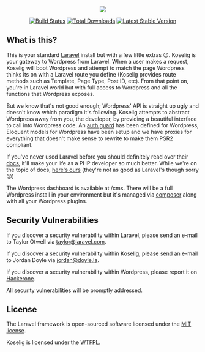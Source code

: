 <p align="center"><a href="https://koselig.github.io/documentation/" target="_blank"><img src="https://i.imgur.com/qomjDtC.png"></a></p>

<p align="center">
<a href="https://travis-ci.org/koselig/library"><img src="https://travis-ci.org/koselig/library.svg" alt="Build Status"></a>
<a href="https://packagist.org/packages/koselig/library"><img src="https://poser.pugx.org/koselig/library/d/total.svg" alt="Total Downloads"></a>
<a href="https://packagist.org/packages/koselig/library"><img src="https://poser.pugx.org/koselig/library/v/unstable.svg" alt="Latest Stable Version"></a>
</p>

## What is this?

This is your standard [Laravel](https://laravel.com/) install but with a few little extras 😉. Koselig is your gateway to Wordpress from Laravel. When a user makes a request, Koselig will boot Wordpress and attempt to match the page Wordpress thinks its on with a Laravel route you define (Koselig provides route methods such as Template, Page Type, Post ID, etc). From that point on, you're in Laravel world but with full access to Wordpress and all the functions that Wordpress exposes.

But we know that's not good enough; Wordpress' API is straight up ugly and doesn't know which paradigm it's following. Koselig attempts to abstract Wordpress away from you, the developer, by providing a beautiful interface to call into Wordpress code. An [auth guard](https://laravel.com/docs/5.6/authentication) has been defined for Wordpress, Eloquent models for Wordpress have been setup and we have proxies for everything that doesn't make sense to rewrite to make them PSR2 compliant.

If you've never used Laravel before you should definitely read over their [docs](https://laravel.com/docs/master), it'll make your life as a PHP developer so much better. While we're on the topic of docs, [here's ours](https://koselig.github.io/documentation/) (they're not as good as Laravel's though sorry ☹️)

The Wordpress dashboard is available at /cms. There will be a full Wordpress install in your environment but it's managed via [composer](https://getcomposer.org/) along with all your Wordpress plugins.

## Security Vulnerabilities

If you discover a security vulnerability within Laravel, please send an e-mail to Taylor Otwell via [taylor@laravel.com](mailto:taylor@laravel.com).

If you discover a security vulnerability within Koselig, please send an e-mail to Jordan Doyle via [jordan@doyle.la](mailto:jordan@doyle.la).

If you discover a security vulnerability within Wordpress, please report it on [Hackerone](https://hackerone.com/wordpress).

All security vulnerabilities will be promptly addressed.

## License

The Laravel framework is open-sourced software licensed under the [MIT license](https://opensource.org/licenses/MIT).

Koselig is licensed under the [WTFPL](http://www.wtfpl.net/).
